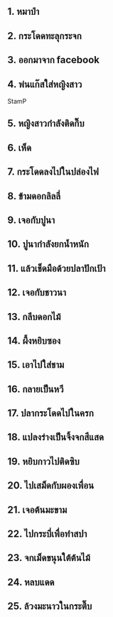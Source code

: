 ## 1. หมาป่า

## 2. กระโดดทะลุกระจก

## 3. ออกมาจาก facebook

## 4. พ่นแก๊สใส่หญิงสาว
StamP
## 5. หญิงสาวกำลังติดกิ๊บ

## 6. เห็ด

## 7. กระโดดลงไปในปล่องไฟ

## 8. ข้ามดอกลิลลี่

## 9. เจอกับปูนา

## 10. ปูนากำลังยกน้ำหนัก

## 11. แล้วเช็ดมือด้วยปลาปักเป้า

## 12. เจอกับชาวนา

## 13. กลีบดอกไม้

## 14. ผึ้งหยิบซอง

## 15. เอาไปใส่ชาม

## 16. กลายเป็นหวี

## 17. ปลากระโดดไปในครก

## 18. แปลงร่างเป็นจิ้งจกสีแสด

## 19. หยิบกาวไปติดซิบ

## 20. ไปเสม็ดกับผองเพื่อน

## 21. เจอต้นมะขาม

## 22. ไปกระบี่เพื่อทำสปา

## 23. จกเม็ดขนุนใต้ต้นไม้

## 24. หลบแดด

## 25. ล้วงมะนาวในกระติ๊บ


